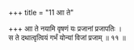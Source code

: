 +++
title = "11 आा ते"

+++
आा ते नयामि वृषणं यः प्रजानां प्रजापतिः ।  
स ते दथात्वृत्वियं गर्भं योन्यां विजां प्रजाम् ॥ ११ ॥